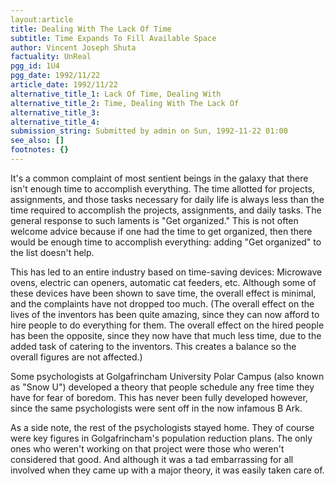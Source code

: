 ```yaml
---
layout:article
title: Dealing With The Lack Of Time
subtitle: Time Expands To Fill Available Space
author: Vincent Joseph Shuta
factuality: UnReal
pgg_id: 1U4
pgg_date: 1992/11/22
article_date: 1992/11/22
alternative_title_1: Lack Of Time, Dealing With
alternative_title_2: Time, Dealing With The Lack Of
alternative_title_3: 
alternative_title_4: 
submission_string: Submitted by admin on Sun, 1992-11-22 01:00
see_also: []
footnotes: {}
---
```

<div>
<p>It's a common complaint of most sentient beings in the galaxy that there isn't enough time to accomplish everything. The time allotted for projects, assignments, and those tasks necessary for daily life is always less than the time required to accomplish the projects, assignments, and daily tasks. The general response to such laments is "Get organized." This is not often welcome advice because if one had the time to get organized, then there would be enough time to accomplish everything: adding "Get organized" to the list doesn't help.</p>
<p>This has led to an entire industry based on time-saving devices: Microwave ovens, electric can openers, automatic cat feeders, etc. Although some of these devices have been shown to save time, the overall effect is minimal, and the complaints have not dropped too much. (The overall effect on the lives of the inventors has been quite amazing, since they can now afford to hire people to do everything for them. The overall effect on the hired people has been the opposite, since they now have that much less time, due to the added task of catering to the inventors. This creates a balance so the overall figures are not affected.)</p>
<p>Some psychologists at Golgafrincham University Polar Campus (also known as "Snow U") developed a theory that people schedule any free time they have for fear of boredom. This has never been fully developed however, since the same psychologists were sent off in the now infamous B Ark.</p>
<p>As a side note, the rest of the psychologists stayed home. They of course were key figures in Golgafrincham's population reduction plans. The only ones who weren't working on that project were those who weren't considered that good. And although it was a tad embarrassing for all involved when they came up with a major theory, it was easily taken care of. <!--Amazon_CLS_IM_END--></p>
</div>

